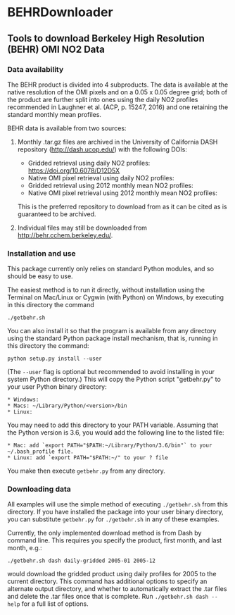 # BEHRDownloader
## Tools to download Berkeley High Resolution (BEHR) OMI NO2 Data

### Data availability

The BEHR product is divided into 4 subproducts. The data is available at the 
native resolution of the OMI pixels and on a 0.05 x 0.05 degree grid; both
of the product are further split into ones using the daily NO2 profiles
recommended in Laughner et al. (ACP, p. 15247, 2016) and one retaining the
standard monthly mean profiles.

BEHR data is available from two sources:

  1. Monthly .tar.gz files are archived in the University of California DASH
     repository (http://dash.ucop.edu/) with the following DOIs:

        * Gridded retrieval using daily NO2 profiles: https://doi.org/10.6078/D12D5X
        * Native OMI pixel retrieval using daily NO2 profiles:
        * Gridded retrieval using 2012 monthly mean NO2 profiles:
        * Native OMI pixel retrieval using 2012 monthly mean NO2 profiles:

     This is the preferred repository to download from as it can be cited as is guaranteed
     to be archived.

  2. Individual files may still be downloaded from http://behr.cchem.berkeley.edu/.


### Installation and use

This package currently only relies on standard Python modules, and so should be easy to use.

The easiest method is to run it directly, without installation using the Terminal on Mac/Linux 
or Cygwin (with Python) on Windows, by executing in this directory the command

```
./getbehr.sh 
```

You can also install it so that the program is available from any directory using the standard
Python package install mechanism, that is, running in this directory the command:

```
python setup.py install --user
```

(The `--user` flag is optional but recommended to avoid installing in your system Python directory.)
This will copy the Python script "getbehr.py" to your user Python binary directory:

    * Windows:
    * Macs: ~/Library/Python/<version>/bin
    * Linux: 

You may need to add this directory to your PATH variable. Assuming that the Python version is 3.6, 
you would add the following line to the listed file:

    * Mac: add `export PATH="$PATH:~/Library/Python/3.6/bin"` to your ~/.bash_profile file.
    * Linux: add `export PATH="$PATH:~/" to your ? file

You make then execute `getbehr.py` from any directory.


### Downloading data

All examples will use the simple method of executing `./getbehr.sh` from this directory.
If you have installed the package into your user binary directory, you can substitute
`getbehr.py` for `./getbehr.sh` in any of these examples.

Currently, the only implemented download method is from Dash by command line. This requires
you specify the product, first month, and last month, e.g.:

```
./getbehr.sh dash daily-gridded 2005-01 2005-12
```

would download the gridded product using daily profiles for 2005 to the current directory. This
command has additional options to specify an alternate output directory, and whether to automatically
extract the .tar files and delete the .tar files once that is complete. Run `./getbehr.sh dash --help`
for a full list of options.
